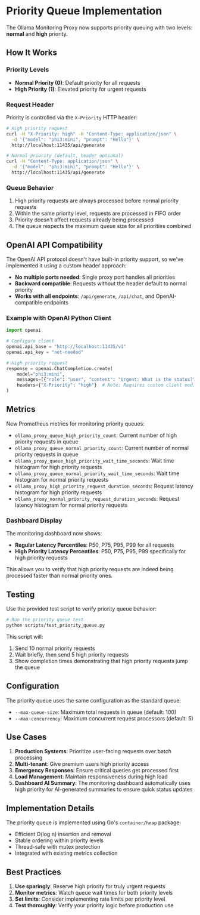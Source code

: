 # Priority Queue Implementation

The Ollama Monitoring Proxy now supports priority queuing with two levels: **normal** and **high** priority.

## How It Works

### Priority Levels
- **Normal Priority (0)**: Default priority for all requests
- **High Priority (1)**: Elevated priority for urgent requests

### Request Header
Priority is controlled via the `X-Priority` HTTP header:
```bash
# High priority request
curl -H "X-Priority: high" -H "Content-Type: application/json" \
  -d '{"model": "phi3:mini", "prompt": "Hello"}' \
  http://localhost:11435/api/generate

# Normal priority (default, header optional)
curl -H "Content-Type: application/json" \
  -d '{"model": "phi3:mini", "prompt": "Hello"}' \
  http://localhost:11435/api/generate
```

### Queue Behavior
1. High priority requests are always processed before normal priority requests
2. Within the same priority level, requests are processed in FIFO order
3. Priority doesn't affect requests already being processed
4. The queue respects the maximum queue size for all priorities combined

## OpenAI API Compatibility

The OpenAI API protocol doesn't have built-in priority support, so we've implemented it using a custom header approach:

- **No multiple ports needed**: Single proxy port handles all priorities
- **Backward compatible**: Requests without the header default to normal priority
- **Works with all endpoints**: `/api/generate`, `/api/chat`, and OpenAI-compatible endpoints

### Example with OpenAI Python Client
```python
import openai

# Configure client
openai.api_base = "http://localhost:11435/v1"
openai.api_key = "not-needed"

# High priority request
response = openai.ChatCompletion.create(
    model="phi3:mini",
    messages=[{"role": "user", "content": "Urgent: What is the status?"}],
    headers={"X-Priority": "high"}  # Note: Requires custom client modification
)
```

## Metrics

New Prometheus metrics for monitoring priority queues:

- `ollama_proxy_queue_high_priority_count`: Current number of high priority requests in queue
- `ollama_proxy_queue_normal_priority_count`: Current number of normal priority requests in queue
- `ollama_proxy_queue_high_priority_wait_time_seconds`: Wait time histogram for high priority requests
- `ollama_proxy_queue_normal_priority_wait_time_seconds`: Wait time histogram for normal priority requests
- `ollama_proxy_high_priority_request_duration_seconds`: Request latency histogram for high priority requests
- `ollama_proxy_normal_priority_request_duration_seconds`: Request latency histogram for normal priority requests

### Dashboard Display

The monitoring dashboard now shows:
- **Regular Latency Percentiles**: P50, P75, P95, P99 for all requests
- **High Priority Latency Percentiles**: P50, P75, P95, P99 specifically for high priority requests

This allows you to verify that high priority requests are indeed being processed faster than normal priority ones.

## Testing

Use the provided test script to verify priority queue behavior:

```bash
# Run the priority queue test
python scripts/test_priority_queue.py
```

This script will:
1. Send 10 normal priority requests
2. Wait briefly, then send 5 high priority requests
3. Show completion times demonstrating that high priority requests jump the queue

## Configuration

The priority queue uses the same configuration as the standard queue:
- `--max-queue-size`: Maximum total requests in queue (default: 100)
- `--max-concurrency`: Maximum concurrent request processors (default: 5)

## Use Cases

1. **Production Systems**: Prioritize user-facing requests over batch processing
2. **Multi-tenant**: Give premium users high priority access
3. **Emergency Responses**: Ensure critical queries get processed first
4. **Load Management**: Maintain responsiveness during high load
5. **Dashboard AI Summary**: The monitoring dashboard automatically uses high priority for AI-generated summaries to ensure quick status updates

## Implementation Details

The priority queue is implemented using Go's `container/heap` package:
- Efficient O(log n) insertion and removal
- Stable ordering within priority levels
- Thread-safe with mutex protection
- Integrated with existing metrics collection

## Best Practices

1. **Use sparingly**: Reserve high priority for truly urgent requests
2. **Monitor metrics**: Watch queue wait times for both priority levels
3. **Set limits**: Consider implementing rate limits per priority level
4. **Test thoroughly**: Verify your priority logic before production use